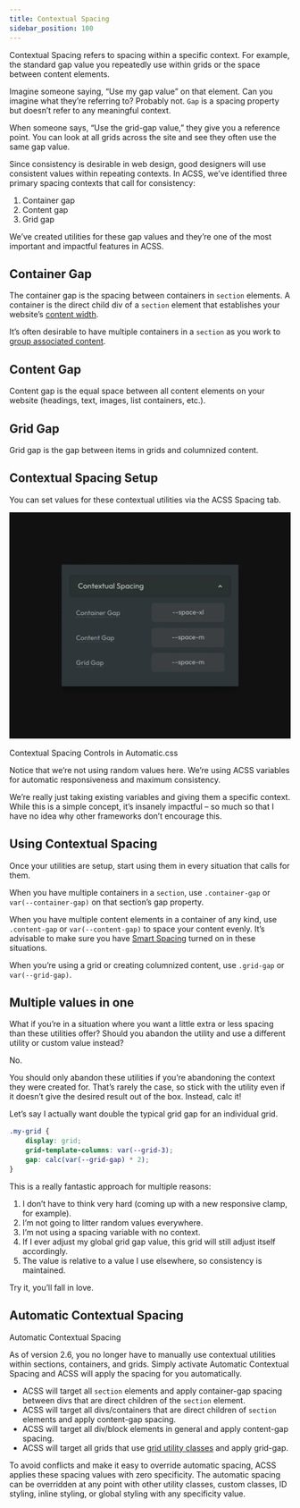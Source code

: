 ```yaml
---
title: Contextual Spacing
sidebar_position: 100
---
```


Contextual Spacing refers to spacing within a specific context. For example, the standard gap value you repeatedly use within grids or the space between content elements.

Imagine someone saying, “Use my gap value” on that element. Can you imagine what they’re referring to? Probably not. `Gap` is a spacing property but doesn’t refer to any meaningful context.

When someone says, “Use the grid-gap value,” they give you a reference point. You can look at all grids across the site and see they often use the same gap value.

Since consistency is desirable in web design, good designers will use consistent values within repeating contexts. In ACSS, we’ve identified three primary spacing contexts that call for consistency:

1.  Container gap
2.  Content gap
3.  Grid gap

We’ve created utilities for these gap values and they’re one of the most important and impactful features in ACSS.

## Container Gap

The container gap is the spacing between containers in `section` elements. A container is the direct child div of a `section` element that establishes your website’s [content width](../dimension/content-width.).

It’s often desirable to have multiple containers in a `section` as you work to [group associated content](https://youtu.be/ClWMNlBZMR4).

## Content Gap

Content gap is the equal space between all content elements on your website (headings, text, images, list containers, etc.).

## Grid Gap

Grid gap is the gap between items in grids and columnized content.

## Contextual Spacing Setup

You can set values for these contextual utilities via the ACSS Spacing tab.

![Contextual Spacing Controls in Automatic.css](img/contextual-spacing.webp)

Contextual Spacing Controls in Automatic.css

Notice that we’re not using random values here. We’re using ACSS variables for automatic responsiveness and maximum consistency.

We’re really just taking existing variables and giving them a specific context. While this is a simple concept, it’s insanely impactful – so much so that I have no idea why other frameworks don’t encourage this.

## Using Contextual Spacing

Once your utilities are setup, start using them in every situation that calls for them.

When you have multiple containers in a `section`, use `.container-gap` or `var(--container-gap)` on that section’s gap property.

When you have multiple content elements in a container of any kind, use `.content-gap` or `var(--content-gap)` to space your content evenly. It’s advisable to make sure you have [Smart Spacing](../spacing/smart-spacing.md) turned on in these situations.

When you’re using a grid or creating columnized content, use `.grid-gap` or `var(--grid-gap)`.

## Multiple values in one

What if you’re in a situation where you want a little extra or less spacing than these utilities offer? Should you abandon the utility and use a different utility or custom value instead?

No.

You should only abandon these utilities if you’re abandoning the context they were created for. That’s rarely the case, so stick with the utility even if it doesn’t give the desired result out of the box. Instead, calc it!

Let’s say I actually want double the typical grid gap for an individual grid.

```CSS
.my-grid {
    display: grid;
    grid-template-columns: var(--grid-3);
    gap: calc(var(--grid-gap) * 2);
}
```

This is a really fantastic approach for multiple reasons:

1.  I don’t have to think very hard (coming up with a new responsive clamp, for example).
2.  I’m not going to litter random values everywhere.
3.  I’m not using a spacing variable with no context.
4.  If I ever adjust my global grid gap value, this grid will still adjust itself accordingly.
5.  The value is relative to a value I use elsewhere, so consistency is maintained.

Try it, you’ll fall in love.

## Automatic Contextual Spacing

Automatic Contextual Spacing

As of version 2.6, you no longer have to manually use contextual utilities within sections, containers, and grids. Simply activate Automatic Contextual Spacing and ACSS will apply the spacing for you automatically.

- ACSS will target all `section` elements and apply container-gap spacing between divs that are direct children of the `section` element.
- ACSS will target all divs/containers that are direct children of `section` elements and apply content-gap spacing.
- ACSS will target all div/block elements in general and apply content-gap spacing.
- ACSS will target all grids that use [grid utility classes](../grids/grid-classes-standard.md) and apply grid-gap.

To avoid conflicts and make it easy to override automatic spacing, ACSS applies these spacing values with zero specificity. The automatic spacing can be overridden at any point with other utility classes, custom classes, ID styling, inline styling, or global styling with any specificity value.
